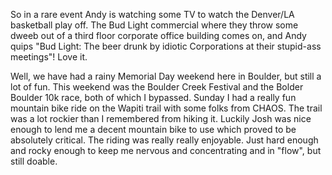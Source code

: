 So in a rare event Andy is watching some TV to watch the Denver/LA basketball play off. The Bud Light commercial where they throw some dweeb out of a third floor corporate office building comes on, and Andy quips "Bud Light: The beer drunk by idiotic Corporations at their stupid-ass meetings"! Love it.

Well, we have had a rainy Memorial Day weekend here in Boulder, but still a lot of fun. This weekend was the Boulder Creek Festival and the Bolder Boulder 10k race, both of which I bypassed. Sunday I had a really fun mountain bike ride on the Wapiti trail with some folks from CHAOS. The trail was a lot rockier than I remembered from hiking it. Luckily Josh was nice enough to lend me a decent mountain bike to use which proved to be absolutely critical. The riding was really really enjoyable. Just hard enough and rocky enough to keep me nervous and concentrating and in "flow", but still doable.